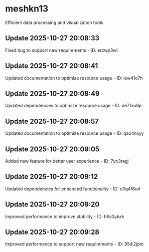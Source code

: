 # meshkn13
Efficient data processing and visualization tools

## Update 2025-10-27 20:08:33
Fixed bug to support new requirements - ID: erzwp3wl


## Update 2025-10-27 20:08:41
Updated documentation to optimize resource usage - ID: iew41o7h


## Update 2025-10-27 20:08:49
Updated dependencies to optimize resource usage - ID: de71xu9p


## Update 2025-10-27 20:08:57
Updated documentation to optimize resource usage - ID: qao4nxyy


## Update 2025-10-27 20:09:05
Added new feature for better user experience - ID: 7yo3ragj


## Update 2025-10-27 20:09:12
Updated dependencies for enhanced functionality - ID: c0q4f6u4


## Update 2025-10-27 20:09:20
Improved performance to improve stability - ID: h6s0ykxb


## Update 2025-10-27 20:09:28
Improved performance to support new requirements - ID: 95di2jpm

